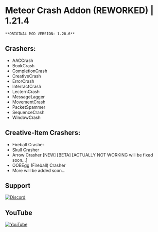 # Meteor Crash Addon (REWORKED) | 1.21.4
    **ORIGINAL MOD VERSION: 1.20.6** 

## Crashers:
- AACCrash
- BookCrash
- CompletionCrash
- CreativeCrash
- ErrorCrash
- InterractCrash
- LecternCrash
- MessageLagger
- MovementCrash
- PacketSpammer
- SequenceCrash
- WindowCrash

## Creative-Item Crashers:
- Fireball Crasher
- Skull Crasher
- Arrow Crasher [NEW] [BETA] [ACTUALLY NOT WORKING will be fixed soon...]
- OOBEgg (Fireball) Crasher
- More will be added soon...


## Support
[![Discord](https://img.shields.io/badge/Discord-blue.svg?color=4682B4&style=for-the-badge&logo=discord&logoColor=white)](https://discord.gg/wnhvkk7XWU)

## YouTube
[![YouTube](https://img.shields.io/badge/YouTube-%23E4405F.svg?style=for-the-badge&logo=youtube&logoColor=white)](https://www.youtube.com/@Drxem)
